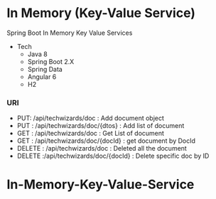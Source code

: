 # In Memory (Key-Value Service)
Spring Boot In Memory Key Value Services
- Tech
  - Java 8
  - Spring Boot 2.X
  - Spring Data
  - Angular 6
  - H2 
### URI

- PUT: /api/techwizards/doc : Add document object
- PUT : /api/techwizards/doc/{dtos} : Add list of document 
- GET : /api/techwizards/doc    : Get List of document 
- GET : /api/techwizards/doc/{docId} : get document by DocId 
- DELETE : /api/techwizards/doc : Deleted all the document
- DELETE :/api/techwizards/doc/{docId} : Delete specific doc by ID 
# In-Memory-Key-Value-Service
